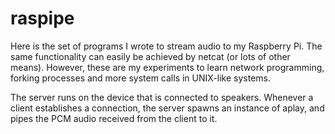 # raspipe
Here is the set of programs I wrote to stream audio to my Raspberry Pi.
The same functionality can easily be achieved by netcat (or lots of other means).
However, these are my experiments to learn network programming,
forking processes and more system calls in UNIX-like systems.

The server runs on the device that is connected to speakers.
Whenever a client establishes a connection, the server spawns an instance of aplay,
and pipes the PCM audio received from the client to it.
